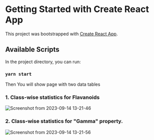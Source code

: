 # Getting Started with Create React App

This project was bootstrapped with [Create React App](https://github.com/facebook/create-react-app).

## Available Scripts

In the project directory, you can run:

### `yarn start`

Then You will show page with two data tables

### 1. Class-wise statistics for Flavanoids
![Screenshot from 2023-09-14 13-21-46](https://github.com/FaizanAhmadFazzu/data-visualization-task/assets/50393638/4d58929d-f8b7-43b8-8ed7-e270c06f20e8)

### 2. Class-wise statistics for "Gamma" property.
![Screenshot from 2023-09-14 13-21-56](https://github.com/FaizanAhmadFazzu/data-visualization-task/assets/50393638/f58a43c7-4023-4c52-92da-47c04eeae6de)
